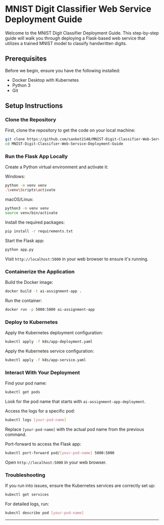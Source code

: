 # MNIST Digit Classifier Web Service Deployment Guide

Welcome to the MNIST Digit Classifier Deployment Guide. This step-by-step guide will walk you through deploying a Flask-based web service that utilizes a trained MNIST model to classify handwritten digits.

## Prerequisites

Before we begin, ensure you have the following installed:
- Docker Desktop with Kubernetes
- Python 3
- Git

## Setup Instructions

### Clone the Repository

First, clone the repository to get the code on your local machine:

```sh
git clone https://github.com/sanket2148/MNIST-Digit-Classifier-Web-Service-Deployment-Guide.git
cd MNIST-Digit-Classifier-Web-Service-Deployment-Guide
```

### Run the Flask App Locally

Create a Python virtual environment and activate it:

Windows:
```sh
python -m venv venv
.\venv\Scripts\activate
```

macOS/Linux:
```sh
python3 -m venv venv
source venv/bin/activate
```

Install the required packages:
```sh
pip install -r requirements.txt
```

Start the Flask app:
```sh
python app.py
```

Visit `http://localhost:5000` in your web browser to ensure it's running.

### Containerize the Application

Build the Docker image:
```sh
docker build -t ai-assignment-app .
```

Run the container:
```sh
docker run -p 5000:5000 ai-assignment-app
```

### Deploy to Kubernetes

Apply the Kubernetes deployment configuration:
```sh
kubectl apply -f k8s/app-deployment.yaml
```

Apply the Kubernetes service configuration:
```sh
kubectl apply -f k8s/app-service.yaml
```

### Interact With Your Deployment

Find your pod name:
```sh
kubectl get pods
```

Look for the pod name that starts with `ai-assignment-app-deployment`.

Access the logs for a specific pod:
```sh
kubectl logs [your-pod-name]
```

Replace `[your-pod-name]` with the actual pod name from the previous command.

Port-forward to access the Flask app:
```sh
kubectl port-forward pod/[your-pod-name] 5000:5000
```

Open `http://localhost:5000` in your web browser.

### Troubleshooting

If you run into issues, ensure the Kubernetes services are correctly set up:
```sh
kubectl get services
```

For detailed logs, run:
```sh
kubectl describe pod [your-pod-name]
```

---
